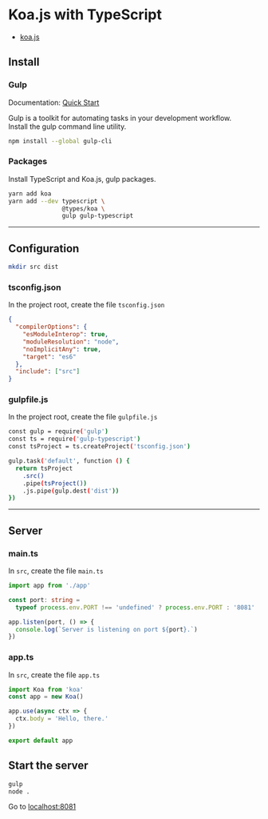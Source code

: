 # Koa.js with TypeScript

- [koa.js](https://koajs.com)

## Install

### Gulp

Documentation: [Quick Start](https://gulpjs.com/docs/en/getting-started/quick-start)

Gulp is a toolkit for automating tasks in your development workflow.  
Install the gulp command line utility.

```bash
npm install --global gulp-cli
```

### Packages

Install TypeScript and Koa.js, gulp packages.

```bash
yarn add koa
yarn add --dev typescript \
               @types/koa \
               gulp gulp-typescript
```

---

## Configuration

```bash
mkdir src dist
```

### tsconfig.json

In the project root, create the file `tsconfig.json`

```json
{
  "compilerOptions": {
    "esModuleInterop": true,
    "moduleResolution": "node",
    "noImplicitAny": true,
    "target": "es6"
  },
  "include": ["src"]
}
```

### gulpfile.js

In the project root, create the file `gulpfile.js`

```bash
const gulp = require('gulp')
const ts = require('gulp-typescript')
const tsProject = ts.createProject('tsconfig.json')

gulp.task('default', function () {
  return tsProject
    .src()
    .pipe(tsProject())
    .js.pipe(gulp.dest('dist'))
})
```

---

## Server

### main.ts

In `src`, create the file `main.ts`

```ts
import app from './app'

const port: string =
  typeof process.env.PORT !== 'undefined' ? process.env.PORT : '8081'

app.listen(port, () => {
  console.log(`Server is listening on port ${port}.`)
})
```

### app.ts

In `src`, create the file `app.ts`

```ts
import Koa from 'koa'
const app = new Koa()

app.use(async ctx => {
  ctx.body = 'Hello, there.'
})

export default app
```

## Start the server

```bash
gulp
node .
```

Go to [localhost:8081](http://localhost:8081)
